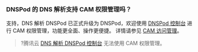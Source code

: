 ### DNSPod 的 DNS 解析支持 CAM 权限管理吗？
支持，DNS 解析 DNSPod 已正式升级为 DNSPod，欢迎使用 [DNSPod 控制台](https://console.dnspod.cn/dns/list/?source=cloud&page=console&from=cns_list_notice) 进行 CAM 权限管理，功能更全面、操作更便捷。
详情请参见 [CAM 访问管理](https://docs.dnspod.cn/dns/609e327de4a9cb2bbdbfc3cc/)。
>?腾讯云 [DNS 解析 DNSPod 控制台](https://console.cloud.tencent.com/cns) 无法使用 CAM 权限管理。

